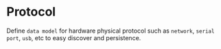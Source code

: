 # Protocol

Define `data model` for hardware physical protocol such as `network`, `serial port`, `usb`, etc to easy discover and persistence.
